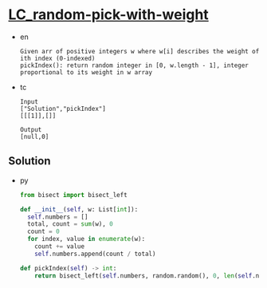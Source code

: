 # [LC_random-pick-with-weight](https://leetcode.com/problems/random-pick-with-weight)

* en

  ```en
  Given arr of positive integers w where w[i] describes the weight of ith index (0-indexed)
  pickIndex(): return random integer in [0, w.length - 1], integer proportional to its weight in w array
  ```

* tc

  ```tc
  Input
  ["Solution","pickIndex"]
  [[[1]],[]]

  Output
  [null,0]
  ```

## Solution

* py

  ```py
  from bisect import bisect_left

  def __init__(self, w: List[int]):
    self.numbers = []
    total, count = sum(w), 0
    count = 0
    for index, value in enumerate(w):
      count += value
      self.numbers.append(count / total)

  def pickIndex(self) -> int:
      return bisect_left(self.numbers, random.random(), 0, len(self.numbers) - 1)
  ```
